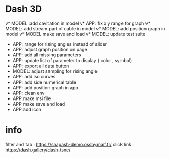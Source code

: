 

# Dash 3D
 v* MODEL :add cavitation in model 
 v* APP: fix x y range for graph
 v* MODEL: add stream part of cable in model 
 v* MODEL: add position graph in model 
 v* MODEL make save and load
 v* MODEL: update test suite
 * APP: range for rising angles instead of slider
 * APP: adjust graph position on page
 * APP: add all missing parameters 
 * APP: update list of parameter to display ( color , symbol)
 * APP: export all data button
 * MODEL: adjust sampling for rising angle
 * APP: add iso curves
 * APP: add side numerical table 
 * APP: add position graph in app
 * APP: clean env 
 * APP:make msi file 
 * APP make save and load
 * APP:add icon 
 

# info 
 filter and tab : https://shapash-demo.ossbymaif.fr/
 click link : https://dash.gallery/dash-tsne/